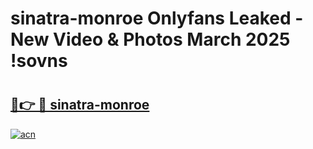 # sinatra-monroe Onlyfans Leaked - New Video & Photos March 2025 !sovns

# <h2><a href="https://kwf3zp.iuczelnia.edu.pl?title=sinatra-monroe&ref=sovns">🔗👉 🔴 sinatra-monroe</a></h2>

[![acn](https://github.com/user-attachments/assets/0f9c940e-d8b0-45ae-aac7-cd30a18b3e1c)](https://kwf3zp.iuczelnia.edu.pl?title=sinatra-monroe&ref=sovns)

